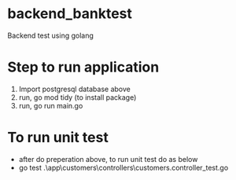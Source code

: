 # backend_banktest
Backend test using golang

# Step to run application
1) Import postgresql database above
2) run, go mod tidy (to install package)
3) run, go run main.go

# To run unit test
- after do preperation above, to run unit test do as below
- go test .\app\customers\controllers\customers.controller_test.go
